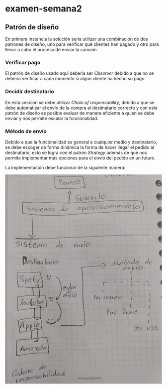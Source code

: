 # examen-semana2

## Patrón de diseño

En primera instancia la solución sería utilizar una combinación de dos patrones de diseño, uno para verificar qué
clientes han pagado y otro para llevar a cabo el proceso de enviar la canción.

### Verificar pago
El patrón de diseño usado aquí debería ser *Observer* debido a que no se debería verificar a cada momento si algún 
cliente ha hecho su pago. 

### Decidir destinatario
En esta sección se debe utilizar *Chain of responsability*, debido a que se debe automatizar el envío de la compra al
destinatario correcto y con este patrón de diseño es posible evaluar de manera eficiente a quien se debe enviar y nos 
permite escalar la funcionalidad.

### Método de envío
Debido a que la funcionalidad es general a cualquier medio y destinatario, se debe escoger de forma dinámica la forma de hacer llegar
el pedido al destinatario, esto se logra con el patrón *Strategy* además de que nos permite implementar más opciones 
para el envío del pedido en un futuro.



La implementación debe funcionar de la siguiente manera:

![art code](https://github.com/Destroy-Youth/examen-semana2/blob/master/documentacion/ER%20diagram/funcionamiento.jpg)

